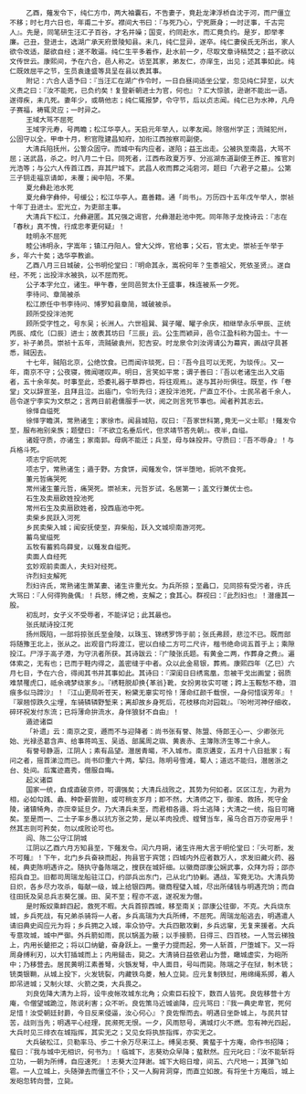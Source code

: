 <!-- { "loadSidebar": true } -->
        乙酉，薙发令下，纯仁方巾，两大袖囊石，不告妻子，竟赴龙津浮桥自沈于河，而尸僵立不移；时七月六日也，年甫二十岁。襟间大书曰：『与死乃心，宁死厥身；一时迂事，千古完人』。先是，同笔研生汪汇子百谷，才名并噪；国变，约同赴水，而汇竟负约。是岁，即举孝廉。己丑，登进士，选湖广承天府景陵知县。未几，纯仁显异，遂卒。纯仁妻侯氏无所出，家人欲令改适，屡欲自经；遂不敢逼。纯仁生平多着作，赴水前一夕，尽取文章诗稿焚之；益不欲以文传世云。康熙间，予在六合，邑人称之。访至其家，弟友仁，亦庠生，出见；述其事如此。纯仁既效屈平之节，生员袁逢盛等具呈在县以表其事。
        附记：六合人语予曰：『当汪汇在湖广作令时，一日白昼间适坐公堂，忽见纯仁舁至，以大义责之曰：『汝不能死，已负约矣！复登新朝进士为官，何也』？汇大惊骇，逊谢不能出一语。遂得疾，未几死。妻年少，或萌他志；纯仁辄报梦，令守节，后以贞志闻。纯仁已为水神，凡舟子赛福，祷辄灵应；一时异之。
        王域大骂不屈死
        王域字元寿，号两瞻；松江华亭人。天启元年举人，以孝友闻。除宿州学正；流贼犯州，公固守以全。甲申十月，积官陞建昌知府，加衔江西按察司副使。
        大清兵陷抚州，公誓众固守。而城中有内应者，遂陷；益王出走。公被执至南昌，大骂不屈；送武昌，杀之。时八月二十日。同死者，江西布政夏万亨、分巡湖东道副使王养正、推官刘光浩等；与公六人传首江西，弃其尸城下。武昌人收而葬之沌砦河，题曰「六君子之墓」。公第三子钥走福京请卹，未覆；闽中陷，不果。
        夏允彝赴池水死
        夏允彝字彝仲，号缓公；松江华亭人。嘉善籍。通「尚书」。万历四十五年戊午举人，崇祯十年丁丑进士。宏光立，为吏部主事。
        大清兵下松江，允彝避匿。其兄强之谒官，允彝潜赴池中死。同年陈子龙挽诗云：『志在「春秋」真不愧，行成忠孝更何疑』！
        眭明永不屈死
        睦公讳明永，字嵩年；镇江丹阳人。曾大父烨，官给事；父石，官太史。崇祯壬午举于乡，年六十矣；选华亭教谕。
        乙酉八月三日城破，公书明伦堂曰：『明命其永，嵩祝何年？生黍祖父，死依圣贤』。遂自经，不死；出投泮水被执，以不屈而死。
        公子本字允立，诸生。甲午春，坐同邑贺太仆王盛事，株连被系一夕死。
        李待问、章简被杀
        松江原任中书李待问、博罗知县章简，城破被杀。
        顾所受投泮池死
        顾所受字性之，号东吴；长洲人。六世祖巽、巽子曜、曜子余庆，相继举永乐甲辰、正统丙辰、成化〔口辰〕进士；故表其坊曰「三辰」云。公生而颖异，邑令江盈科称为国士。十一岁，补子弟员。崇祯十五年，流贼破袁州，犯吉安。时龙泉令刘汝谔请公为幕宾，画战守具甚悉，贼因去。
        十七年，贼陷北京，公绝饮食。已而闻许琰死，曰：『吾今且可以无死，为琰传』。又一年，南京不守；公夜寝，微闻嗟叹声。明日，言笑如平常；谓子善曰：『吾以老诸生出入文庙者，五十余年矣。时事至此，恐委礼器于草莽也，将往观焉』。遂与其孙珩俱往。既至，作「卷堂」文以辞宣圣，且拜且泣。出庙门，令珩先归；遂投泮池死，尸直立不仆。士民吊者千余人，邑令遂宁李实为文祭之；言两日前君儒服手一状，阅之则言死节事也。闻者矜其志云。
        徐怿自缢死
        徐怿字瞻淇，常熟诸生；家徐市。闻县城陷，叹曰:『吾家世科第,竟无一义士耶』!薙发令至，服布袍别亲族；题壁曰:『不欲立名垂后代，但求靖节答先朝』。夜半,自缢。
        诸姪守质，亦诸生；家南郭。母病不能迁；兵至，母与妹投井。守质曰：『吾不辱身』！与兵格斗死。
        项志宁扼吭死
        项志宁，常熟诸生；遁于野。方食饼，闻薙发令，饼半堕地，扼吭不食死。
        董元哲痛哭死
        常州诸生董元哲，痛哭死。崇祯末，元哲岁试，名居第一；盖文行兼优士也。
        石生及卖扇欧姓投池死
        常州石生及卖扇欧姓者，投西庙池中死。
        卖柴乡民跃入河死
        乡民卖柴入城；闻安抚使至，弃柴船，跃入文城坝南游河死。
        蓄鸟叟缢死
        五牧有蓄鸦鸟薛叟，以薙发自缢死。
        卖面人自经死
        玄妙观前卖面人，夫妇对经死。
        许烈妇支解死
        烈妇许氏，常熟诸生萧某妻、诸生许重光女。为兵所掠；至蠡口，见同掠有受污者，许氏大骂曰：『人何得狗彘偶』！兵怒，缚之桅，支解之；食其心。群视曰：『此烈妇也』！潜瘗其一股。
        初乱时，女子义不受辱者，不能详记；此其最也。
        张氏赋诗投江死
        扬州既陷，一部将掠张氏至金陵，以珠玉、锦绣罗饰于前；张氏弗顾，悲泣不已。既而部将随豫王北上，张从之。出观音门将渡江，密以白绫二方可二尺许，楷书绝命词五首于上；乘隙投江。尸浮于高子港，为守汛者所获。其诗跋云：『广陵张氏题。有黄金二两，作葬身之费』。遍体索之，无有也；已而于鞋内得之，盖密缝于中者。众以此金易银，葬焉。康熙四年（乙巳）六月七日，予在六合，得阅其书并其事如此。其诗曰：『深闺日日绣鸾凰，忽被干戈出画堂；弱质难禁罹虎口，祗余魂梦绕家乡』。『绣鞋脱却换{革翁}靴，女扮男妆实可嗟；跨上玉鞍愁不稳，泪痕多似马蹄沙』！『江山更局听苍天，粉黛无辜实可怜！薄命红颜千载恨，一身何惜误芳年』！『翠翘惊跌久尘埋，车骑辚辚野堑来；离却故乡身死后，花枝移向对园栽』。『吩咐河神仔细收，碎环祝发付东流；已将薄命拚流水，身伴狼豺不自由』！
        遁迹诸臣
        「补遗」云：南京之变，遯而不与迎降者：尚书张有誉、陈盟、侍郎王心一、少卿张元始、光禄丞葛含声、给事蒋鸣玉、吴适、部属周之璵、黄衷赤、主簿陈济生等二十余人。
        有誉号静涵，江阴人；素有品望。潜居青暘，不入城市。南京遘变，五月十八日抵家；有问之者，摇首涕泣而已。尚书印重六十两，挈归。陈明号雪滩，蜀人；道远不能归，潜居浙之台、处间。后寓迹嘉秀，僧服自晦。
        起义诸臣
        国家一统，自成直破京师，可谓强矣；大清兵战败之，其势为何如者。区区江左，为君为相，必如勾践、蠡、种卧薪尝胆，或可稍支岁月；即不然，大清师之下，御淮、救扬，死守金陵，诸镇犄角，亦庶幸延旦夕。乃大清兵未至，而君相各遁、将士逃降；大清之一统，指日可睹矣。至是而一、二士子率乡愚以抗方张之势，是以羊肉投虎、螳臂当车，虽乌合百万亦安用乎！然其志则可矜矣，勿以成败论可也。
        阎、陈二公守江阴城
        江阴以乙酉六月方知县至，下薙发令。闰六月朔，诸生许用大言于明伦堂曰：『头可断，发不可薙』！下午，北门乡兵奋袂而起，拘县官于宾馆；四城内外应者数万人，求发旧藏火药、器械，典吏陈明遇许之。随执守备陈端之，搜获在城奸细。以徽商邵康公娴武事，众拜为将；邵亦招兵自卫。旧都司周瑞龙船驻江口，约邵兵出东门，己从北门协剿。遇战，军竟无功。大清兵势日炽，各乡尽力攻杀，每献一级，城上给银四两。徽商程璧入城，尽出所储钱与明遇充饷；而自往田抚及吴总兵志葵乞援。田、吴不至；程亦不返，遂祝发为僧。
        是时叛奴乘衅四起，救死不暇。大兵首掠西城，移至南关；邵康公往御，不克。大兵烧东城，乡兵死战，有兄弟杀骑将一人者。乡兵高瑞为大兵所缚，不屈死。周瑞龙船逃去，明遇遣人请旧典史阎应元为将；乡兵拥之入城，率众协守。大兵四散攻剿，乡兵远窜，无复来援者。大兵专意攻城，城中严御。外兵箭如雨，民以锅盖为蔽；以手接箭，日得三、四百枝。一人驾云梯独上，内用长鎗拒之；将以口纳鎗，奋身跃上。一童子力提而起，旁一人斩首，尸堕城下。又一将周身缚利刃，以大钉插城而上；内用鎚击，毙之。大清骑日益依君山为营，瞰城虚实，为砲所中；乃移营去。居民黄明江素善弩，火镞发弩，中人面目，号叫而毙。陈端之子在狱，制木铳；铳类银鞘，从城上投下，火发铳裂，内藏铁鸟菱，触人立毙。应元复制铁挝，用绵绳系掷，着人即吊进城；又制火球、火箭之类，大兵畏之。
        刘良佐降大清为上将，设牛皮帐攻城东北角；众索巨石投下，数百人皆死。良佐移营十方庵，令僧望城跪泣，陈说利害；众不听。良佐策马近城谕降，应元骂曰：『我一典史卑官，死何足惜！汝受朝廷封爵，今日反来侵逼，汝心何心』？良佐惭而去。明遇日坐卧城上，与民共甘苦，战则当先；明遇平心经理，民濒死无恨。一夕，风雨怒号，满城灯火不燃。忽有神光四起，大兵时见三绯衣在城指挥，其实无之；又见女将执旂指挥，亦实无之。
        大兵破松江，贝勒率马、步二十余万尽来江上。缚吴志葵、黄蜚于十方庵，命作书招降；蜚曰：『我与城中无相识，何书为』！临城下，志葵劝众早降；蜚默然。应元叱曰：『汝不能斩将立功，一朝为所缚，自应速死』！志葵大泣拜谢。城下大砲日增，间五、六尺地一；其弹飞如雹。一人立城上，头随弹去而僵立不仆；又一人胸背洞穿，而直立如故。有将坐十方庵后，城上发砲忽转向营，立毙。
